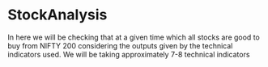 # StockAnalysis

In here we will be checking that at a given time which all stocks are good to buy from NIFTY 200 considering the outputs given by the technical indicators used.
We will be taking approximately 7-8 technical indicators
